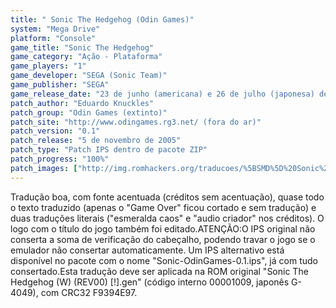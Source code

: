 ```yaml
---
title: " Sonic The Hedgehog (Odin Games)"
system: "Mega Drive"
platform: "Console"
game_title: "Sonic The Hedgehog"
game_category: "Ação - Plataforma"
game_players: "1"
game_developer: "SEGA (Sonic Team)"
game_publisher: "SEGA"
game_release_date: "23 de junho (americana) e 26 de julho (japonesa) de 1991"
patch_author: "Eduardo Knuckles"
patch_group: "Odin Games (extinto)"
patch_site: "http://www.odingames.rg3.net/ (fora do ar)"
patch_version: "0.1"
patch_release: "5 de novembro de 2005"
patch_type: "Patch IPS dentro de pacote ZIP"
patch_progress: "100%"
patch_images: ["http://img.romhackers.org/traducoes/%5BSMD%5D%20Sonic%20The%20Hedgehog%20-%20Odin%20Games%20-%201.png","http://img.romhackers.org/traducoes/%5BSMD%5D%20Sonic%20The%20Hedgehog%20-%20Odin%20Games%20-%202.png","http://img.romhackers.org/traducoes/%5BSMD%5D%20Sonic%20The%20Hedgehog%20-%20Odin%20Games%20-%203.png"]
---
```

Tradução boa, com fonte acentuada (créditos sem acentuação), quase todo o texto traduzido (apenas o "Game Over" ficou cortado e sem tradução) e duas traduções literais ("esmeralda caos" e "audio criador" nos créditos). O logo com o título do jogo também foi editado.ATENÇÃO:O IPS original não conserta a soma de verificação do cabeçalho, podendo travar o jogo se o emulador não consertar automaticamente. Um IPS alternativo está disponível no pacote com o nome "Sonic-OdinGames-0.1.ips", já com tudo consertado.Esta tradução deve ser aplicada na ROM original "Sonic The Hedgehog (W) (REV00) [!].gen" (código interno 00001009, japonês G-4049), com CRC32 F9394E97.